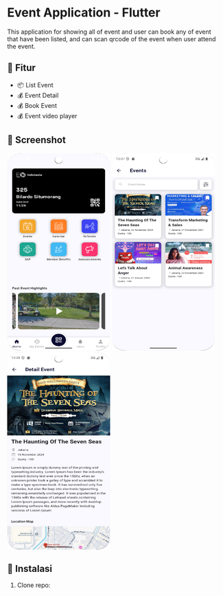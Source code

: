 # Event Application - Flutter

<p>This application for showing all of event and user can book any of event that have been listed, 
and can scan qrcode of the event when user attend the event.</p>

## 🚀 Fitur
- 📦 List Event
- 💰 Event Detail
- 💰 Book Event
- 💰 Event video player

## 📸 Screenshot
<div>
    <img alt="Dashboard" height="460" src="event/screenshot/capture_home.png" width="240"/>
    <img alt="Dashboard" height="460" src="event/screenshot/capture_events.png" width="240"/>
    <img alt="Dashboard" height="460" src="event/screenshot/capture_detail_event.png" width="240"/>
</div>


## 🔧 Instalasi
1. Clone repo:

